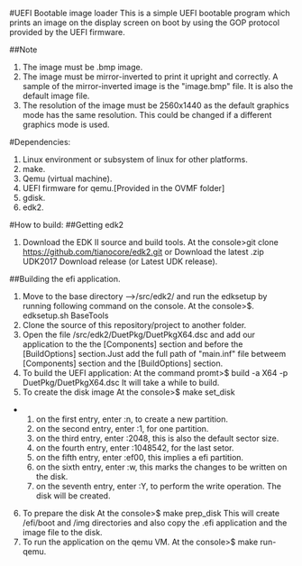 #UEFI Bootable image loader
This is a simple UEFI bootable program which prints an image on the display screen on boot by using the GOP protocol provided by the UEFI firmware.

##Note
1. The image must be .bmp image.
2. The image must be mirror-inverted to print it upright and correctly. A sample of the mirror-inverted image is the "image.bmp" file. It is also the default image file.
3. The resolution of the image must be 2560x1440 as the default graphics mode has the same resolution. This could be changed if a different graphics mode is used.

#Dependencies:
1. Linux environment or subsystem of linux for other platforms.
2. make.
3. Qemu (virtual machine).
4. UEFI firmware for qemu.[Provided in the OVMF folder]
5. gdisk.
6. edk2.

#How to build:
##Getting edk2
1. Download the EDK II source and build tools.
At the console>git clone https://github.com/tianocore/edk2.git
or Download the latest .zip UDK2017 Download release (or Latest UDK release).

##Building the efi application.
1. Move to the base directory -->/src/edk2/
and run the edksetup by running following command on the console.
At the console>$. edksetup.sh BaseTools
2. Clone the source of this repository/project to another folder.
3. Open the file /src/edk2/DuetPkg/DuetPkgX64.dsc and add our application to the the [Components] section and before the [BuildOptions] section.Just add the full path of "main.inf" file betweem [Components] section and the [BuildOptions] section.
4. To build the UEFI application:
At the command promt>$ build -a X64 -p DuetPkg/DuetPkgX64.dsc
It will take a while to build.
5. To create the disk image
At the console>$ make set_disk
- 1. on the first entry, enter :n, to create a new partition.
  2. on the second entry, enter :1, for one partition.
  3. on the third entry, enter :2048, this is also the default sector size.
  4. on the fourth entry, enter :1048542, for the last setor.
  5. on the fifth entry, enter :ef00, this implies a efi partition.
  6. on the sixth entry, enter :w, this marks the changes to be written on the disk.
  7. on the seventh entry, enter :Y, to perform the write operation.
  The disk will be created.

6. To prepare the disk
At the console>$ make prep_disk
This will create /efi/boot and /img directories and also copy the .efi application and the image file to the disk.
7. To run the application on the qemu VM.
At the console>$ make run-qemu.
